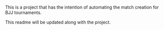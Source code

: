 This is a project that has the intention of automating the match creation for BJJ tournaments.

This readme will be updated along with the project.